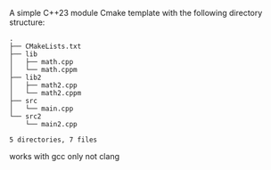 A simple C++23 module Cmake template with the following directory structure:

```
.
├── CMakeLists.txt
├── lib
│   ├── math.cpp
│   └── math.cppm
├── lib2
│   ├── math2.cpp
│   └── math2.cppm
├── src
│   └── main.cpp
└── src2
    └── main2.cpp

5 directories, 7 files

```

works with gcc only not clang
